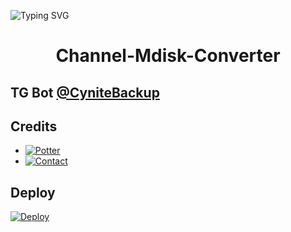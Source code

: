 ![Typing SVG](https://readme-typing-svg.herokuapp.com/?lines=CHANNEL+MDISK+BULK+POST+CONVERTER!;CREATED+BY+TECHNICAL+CYNITE!;A+ADVANCE+BOT+WITH+COOL+FEATURES!)
</p>

</p>
<h1 align="center">
  <b>Channel-Mdisk-Converter</b>
</h1>

## TG Bot [@CyniteBackup](t.me/CyniteBackup)

## Credits 

* [![Potter](https://img.shields.io/static/v1?label=Potter&message=Telegram&color=critical)](https://t.me/Potter_00)
* [![Contact](https://img.shields.io/static/v1?label=Contact&message=On+Telegram&color=critical)](https://t.me/Cynitesupport)

## Deploy 

[![Deploy](https://www.herokucdn.com/deploy/button.svg)](https://heroku.com/deploy?template=https://github.com/pawanjaatpk/Channel-Mdisk-Converter)
